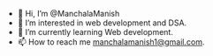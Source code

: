 - 👋 Hi, I’m @ManchalaManish
- 👀 I’m interested in web development and DSA.
- 🌱 I’m currently learning Web development.
- 📫 How to reach me manchalamanish1@gmail.com.

<!---
ManchalaManish/ManchalaManish is a ✨ special ✨ repository because its `README.md` (this file) appears on your GitHub profile.
You can click the Preview link to take a look at your changes.
--->
